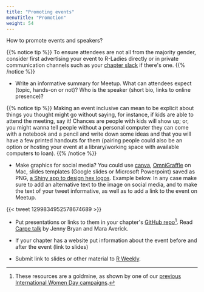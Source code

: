 ```yaml
---
title: "Promoting events"
menuTitle: "Promotion"
weight: 54
---
```


How to promote events and speakers?

{{% notice tip %}}
To ensure attendees are not all from the majority gender, consider first advertising your event to R-Ladies directly or in private communication channels such as your [chapter slack](/organization/online-presence/slack/) if there's one.
{{% /notice %}}

* Write an informative summary for Meetup. What can attendees expect (topic, hands-on or not)? Who is the speaker (short bio, links to online presence)?

{{% notice tip %}}
Making an event inclusive can mean to be explicit about things you thought might go without saying, for instance, if kids are able to attend the meeting, say it! Chances are people with kids will show up; or, you might wanna tell people without a personal computer they can come with a notebook and a pencil and write down some ideas and that you will have a few printed handouts for them (pairing people could also be an option or hosting your event at a library/working space with available computers to loan).
{{% /notice %}}

* Make graphics for social media? You could use [canva](https://canva.com/), [OmniGraffle](https://www.omnigroup.com/omnigraffle/) on Mac, slides templates (Google slides or Microsoft Powerpoint) saved as PNG, [a Shiny app to design hex logos](https://connect.thinkr.fr/hexmake/). Example below. In any case make sure to add an alternative text to the image on social media, and to make the text of your tweet informative, as well as to add a link to the event on Meetup.

{{< tweet 1299834952578674689 >}}

* Put presentations or links to them in your chapter's [GitHub repo](/organization/tech/accounts/#github)[^iwd]. Read [Carpe talk](https://www.tidyverse.org/blog/2018/07/carpe-talk/) by Jenny Bryan and Mara Averick.

* If your chapter has a website put information about the event before and after the event (link to slides)

* Submit link to slides or other material to [R Weekly](https://github.com/rweekly/rweekly.org#how-to-have-my-content-shared-by-r-weekly).

[^iwd]: These resources are a goldmine, as shown by one of our [previous International Women Day campaigns](https://github.com/rladies/IWD).